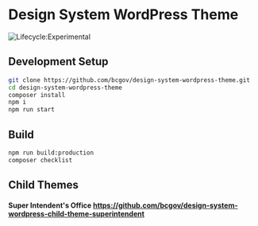 # Design System WordPress Theme

![Lifecycle:Experimental](https://img.shields.io/badge/Lifecycle-Experimental-339999)

## Development Setup

```bash
git clone https://github.com/bcgov/design-system-wordpress-theme.git
cd design-system-wordpress-theme
composer install
npm i
npm run start
```

## Build

```bash
npm run build:production 
composer checklist 
```

## Child Themes 
#### Super Intendent's Office https://github.com/bcgov/design-system-wordpress-child-theme-superintendent
